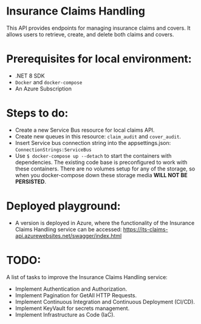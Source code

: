 # Insurance Claims Handling

This API provides endpoints for managing insurance claims and covers. It allows users to retrieve, create, and delete both claims and covers.

# Prerequisites for local environment:
- .NET 8 SDK
- `Docker` and `docker-compose`
- An Azure Subscription

# Steps to do:
- Create a new Service Bus resource for local claims API. 
- Create new queues in this resource: `claim_audit` and `cover_audit`.
- Insert Service bus connection string into the appsettings.json: `ConnectionStrings:ServiceBus`
- Use  `$ docker-compose up --detach` to start the containers with dependencies. The existing code base is preconfigured to work with these containers. There are no volumes setup for any of the storage, so when you docker-compose down these storage media **WILL NOT BE PERSISTED**.

# Deployed playground:
- A version is deployed in Azure, where the functionality of the Insurance Claims Handling service can be accessed: https://its-claims-api.azurewebsites.net/swagger/index.html

# TODO:
A list of tasks to improve the Insurance Claims Handling service:

- Implement Authentication and Authorization.
- Implement Pagination for GetAll HTTP Requests.
- Implement Continuous Integration and Continuous Deployment (CI/CD).
- Implement KeyVault for secrets management.
- Implement Infrastructure as Code (IaC). 
